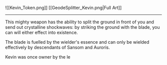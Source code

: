 ![[Kevin_Token.png]]
[[GeodeSplitter_Kevin.png|Full Art]]

---
This mighty weapon has the ability to split the ground in front of you and send out crystalline shockwaves: by striking the ground with the blade, you can will either effect into existence.

The blade is fuelled by the wielder's essence and can only be wielded effectively by descendants of Sansom and Auroris. 

Kevin was once owner by the le